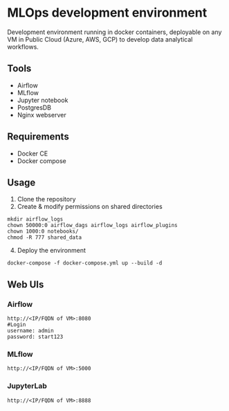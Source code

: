 # MLOps development environment
Development environment running in docker containers, deployable on any VM in Public Cloud (Azure, AWS, GCP) to develop data analytical workflows.
## Tools
- Airflow
- MLflow
- Jupyter notebook
- PostgresDB
- Nginx webserver
## Requirements
- Docker CE
- Docker compose
## Usage
1. Clone the repository
2. Create & modify permissions on shared directories
```
mkdir airflow_logs
chown 50000:0 airflow_dags airflow_logs airflow_plugins
chown 1000:0 notebooks/
chmod -R 777 shared_data
```
4. Deploy the environment
```
docker-compose -f docker-compose.yml up --build -d
```
## Web UIs
### Airflow
```
http://<IP/FQDN of VM>:8080
#Login
username: admin
password: start123
```
### MLflow
```
http://<IP/FQDN of VM>:5000
```
### JupyterLab
```
http://<IP/FQDN of VM>:8888
```
